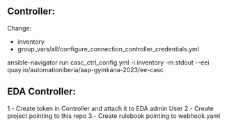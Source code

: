 Controller:
----------

Change:
 - inventory
 - group_vars/all/configure_connection_controller_credentials.yml

ansible-navigator run casc_ctrl_config.yml -i inventory -m stdout --eei quay.io/automationiberia/aap-gymkana-2023/ee-casc

EDA Controller:
----------

1.- Create token in Controller and attach it to EDA admin User
2.- Create project pointing to this repo
3.- Create rulebook pointing to webhook.yaml

